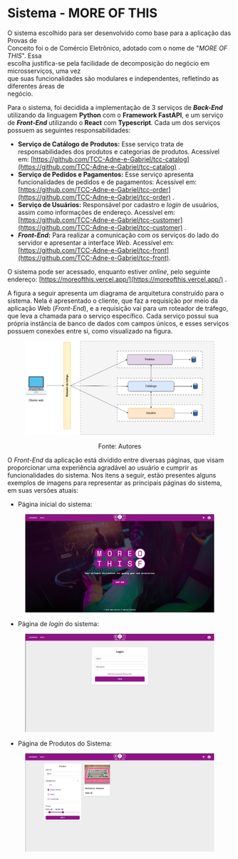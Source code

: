 # Sistema - MORE OF THIS

O sistema escolhido para ser desenvolvido como base para a aplicação das Provas de\
Conceito foi o de Comércio Eletrônico, adotado com o nome de "_MORE OF THIS_". Essa\
escolha justifica-se pela facilidade de decomposição do negócio em microsserviços, uma vez\
que suas funcionalidades são modulares e independentes, refletindo as diferentes áreas de\
negócio.

Para o sistema, foi decidida a implementação de 3 serviços de _**Back-End**_ utilizando da linguagem **Python** com o **Framework FastAPI**, e um serviço de _**Front-End**_ utilizando o **React** com **Typescript**_._ Cada um dos serviços possuem as seguintes responsabilidades:&#x20;

* **Serviço de Catálogo de Produtos:** Esse serviço trata de responsabilidades dos produtos e categorias de produtos. Acessível em: [https://github.com/TCC-Adne-e-Gabriel/tcc-catalog](https://github.com/TCC-Adne-e-Gabriel/tcc-catalog) .
* **Serviço de Pedidos e Pagamentos:** Esse serviço apresenta funcionalidades de pedidos e de pagamentos: Acessível em: [https://github.com/TCC-Adne-e-Gabriel/tcc-order](https://github.com/TCC-Adne-e-Gabriel/tcc-order) .
* **Serviço de Usuários:** Responsável por cadastro e _login_ de usuários, assim como informações de endereço. Acessível em: [https://github.com/TCC-Adne-e-Gabriel/tcc-customer](https://github.com/TCC-Adne-e-Gabriel/tcc-customer) .
* _**Front-End:**_ Para realizar a comunicação com os serviços do lado do servidor e apresentar a interface _Web_. Acessível em: [https://github.com/TCC-Adne-e-Gabriel/tcc-front](https://github.com/TCC-Adne-e-Gabriel/tcc-front).

O sistema pode ser acessado, enquanto estiver _online_, pelo seguinte endereço: [https://moreofthis.vercel.app/](https://moreofthis.vercel.app/) .

A figura a seguir apresenta um diagrama de arquitetura construído para o sistema. Nela é apresentado o cliente, que faz a requisição por meio da aplicação Web (_Front-End_), e a requisição vai para um roteador de tráfego, que leva a chamada para o serviço específico. Cada serviço possui sua própria instância de banco de dados com campos únicos, e esses serviços possuem conexões entre si, como visualizado na figura.

<figure><img src=".gitbook/assets/gaateway.drawio.png" alt=""><figcaption></figcaption></figure>

<p align="center">Fonte: Autores</p>



O _Front-End_ da aplicação está dividido entre diversas páginas, que visam proporcionar uma experiência agradável ao usuário e cumprir as funcionalidades do sistema. Nos itens a seguir, estão presentes alguns exemplos de imagens para representar as principais páginas do sistema, em suas versões atuais:

* Página inicial do sistema:&#x20;

<figure><img src=".gitbook/assets/image (2) (1) (1) (1).png" alt=""><figcaption></figcaption></figure>

* Página de _login_ do sistema:

<figure><img src=".gitbook/assets/image (3) (1).png" alt=""><figcaption></figcaption></figure>

* Página de Produtos do Sistema:&#x20;

<figure><img src=".gitbook/assets/productspage.png" alt=""><figcaption></figcaption></figure>

